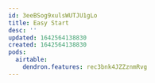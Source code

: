 ```yaml
---
id: 3eeBSog9xulsWUTJU1gLo
title: Easy Start
desc: ''
updated: 1642564138830
created: 1642564138830
pods:
  airtable:
    dendron.features: rec3bnk4JZZznmRvg
---
```


